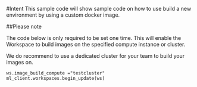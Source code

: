 #Intent
This sample code will show sample code on how to use build a new environment by using a custom docker image. 

##Please note

The code below is only required to be set one time. This will enable the Workspace to build images on the specified compute instance or cluster.

We do recommend to use a dedicated cluster for your team to build your images on.

```
ws.image_build_compute ="testcluster"
ml_client.workspaces.begin_update(ws)
```